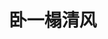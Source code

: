---
head:
  - - meta
    - name: keywords
      content: Java,java,springboot,mysql,redis,教程,git,软件,编程,开发,互联网,Java 基础,Java 教程,Java程序员进阶之路,Java 入门,Vue,前端,算法
  - - meta
    - name: baidu-site-verification
      content: codeva-So7Yc5zqF7
home: true
icon: home
title: 卧一榻清风
heroImage: /logo.png
heroText: 卧一榻清风 dreamChaser 
tagline: ✨事不避难者进，志不求异者成✨
actions:
  - text: 【博客主页】
    link: /blog/
    type: primary
  - text: 【每日一记】】
    link: /everyday/
  - text: 【java】
    link: /java/
  - text: 【项目实战】
    link: /project/

features:
  - title: Github
    icon: /iconfont/github.svg
    details: My GitHub(卧一榻清风)
    link: https://github.com/zhangruyi3906
  - title: 算法刷题
    icon: /尖毛草.jpg
    details: 代码随想录-卡码网
    link: https://kamacoder.com/course.php?course_id=10
  - title: 代码随想录
    icon: /iconfont/github.svg
    details: 优秀的算法网站
    link: https://programmercarl.com/qita/language.html
  - title: 代码随想录刷题攻略
    icon: /iconfont/github.svg
    details: 代码随想录刷题攻略
    link: https://github.com/youngyangyang04/leetcode-master
  - title: Docs-template
    icon: /iconfont/github.svg
    details: 博客模版
    link: https://github.com/zhangruyi3906/docs-template
  - title: interview
    icon: /iconfont/github.svg
    details: 大厂面试题
    link: https://github.com/yunfeidog/daily-big-company-interview-questions
  - title: CSDN
    icon: /iconfont/csdn.svg
    details: CSDN
    link: https://blog.csdn.net/m0_63267586?type=blog
  - title: 嵌入式智能农场项目
    icon: /iconfont/gitee.svg
    details: Codeforces
    link: https://github.com/zhangruyi3906/smartFarm
  - title: stackoverflow
    icon: /iconfont/linux.svg
    details: 国外的CSDN
    link: https://stackoverflow.com/
  - title: java学习网站
    icon: /iconfont/codeforces.svg
    details: javaGuide
    link: https://javaguide.cn/home.html#%E5%9F%BA%E7%A1%80
---
